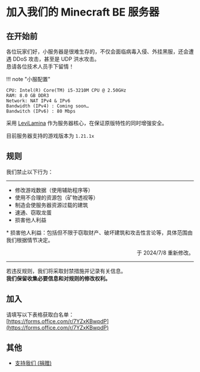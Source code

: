 # 加入我们的 Minecraft BE 服务器
## 在开始前
各位玩家们好，小服务器是很难生存的，不仅会面临病毒入侵、外挂黑服，还会遭遇 DDoS 攻击，甚至是 UDP 洪水攻击。  
恳请各位技术人员手下留情！

!!! note "小服配置"

    CPU: Intel(R) Core(TM) i5-3210M CPU @ 2.50GHz  
    RAM: 8.0 GB DDR3  
    Network: NAT IPv4 & IPv6  
    Bandwidth (IPv4) : Coming soon…  
    Bandwitch (IPv6) : 80 Mbps
  
采用 [LeviLamina](https://levilamina.liteldev.com/zh/) 作为服务器核心，在保证原版特性的同时增强安全。

目前服务器支持的游戏版本为 `1.21.1x`

## 规则
我们禁止以下行为：
***

- 修改游戏数据（使用辅助程序等）
- 使用不合理的资源包（矿物透视等）
- 制造会使服务器资源过载的建筑
- 速通、窃取龙蛋
- 损害他人利益

\* 损害他人利益：包括但不限于窃取财产、破坏建筑和攻击性言论等，具体范围由我们根据情节决定。

<p align="right">
    于 2024/7/8 重新修改。
</p>

***

若违反规则，我们将采取封禁措施并记录有关信息。  
**我们保留收集必要信息和对规则的修改权利。**

## 加入
请填写以下表格获取白名单：  
[https://forms.office.com/r/7YZxKBwpdP](https://forms.office.com/r/7YZxKBwpdP)

## 其他

* [支持我们 (捐赠)](./donate.md)